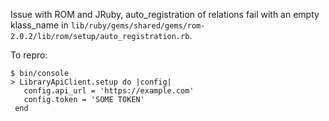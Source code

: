 Issue with ROM and JRuby, auto_registration of relations fail with an empty klass_name in `lib/ruby/gems/shared/gems/rom-2.0.2/lib/rom/setup/auto_registration.rb`.

To repro:
```
$ bin/console
> LibraryApiClient.setup do |config|
   config.api_url = 'https://example.com'
   config.token = 'SOME TOKEN'
 end
```
